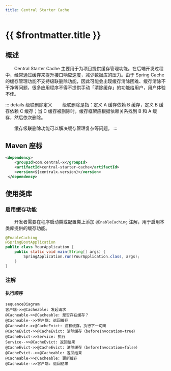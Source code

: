 ```yaml
---
title: Central Starter Cache
---
```

# {{ $frontmatter.title }}
## 概述
&emsp;&emsp;Central Starter Cache 主要用于为项目提供缓存管理功能。在后端开发过程中，经常通过缓存来提升接口响应速度，减少数据库的压力。由于 Spring Cache 的缓存管理功能不支持级联删除功能，因此可能会出现缓存清除困难、缓存清除不干净等问题，很多应用程序不得不提供手动「清除缓存」的功能给用户，用户体验不佳。

::: details 级联删除定义
&emsp;&emsp;级联删除是指：定义 A 缓存依赖 B 缓存，定义 B 缓存依赖 C 缓存；当 C 缓存被删除时，缓存框架应根据依赖关系找到 B 和 A 缓存，然后依次删除。

&emsp;&emsp;缓存级联删除功能可以解决缓存管理复杂等问题。
:::

## Maven 座标
```xml
<dependency>
    <groupId>com.central-x</groupId>
    <artifactId>central-starter-cache</artifactId>
    <version>${centralx.version}</version>
 </dependency>
```

## 使用类库
### 启用缓存功能
&emsp;&emsp;开发者需要在程序启动类或配置类上添加 `@EnableCaching` 注解，用于启用本类库提供的缓存功能。

```java
@EnableCaching
@SpringBootApplication
public class YourApplication {
    public static void main(String[] args) {
        SpringApplication.run(YourApplication.class, args);
    }
}
```

### 注解
#### 执行顺序

```mermaid
sequenceDiagram
客户端->>@Cacheable: 发起请求
@Cacheable->>@Cacheable: 是否存在缓存？
@Cacheable-->>客户端: 返回缓存
@Cacheable->>@CacheEvict: 没有缓存，执行下一切面
@CacheEvict->>@CacheEvict: 清除缓存（beforeInvocation=true）
@CacheEvict->>Service: 执行
Service-->>@CacheEvict: 返回结果
@CacheEvict->>@CacheEvict: 清除缓存（beforeInvocation=false）
@CacheEvict-->>@Cacheable: 返回结果
@Cacheable->>@Cacheable: 更新缓存
@Cacheable-->>客户端: 返回结果
```
